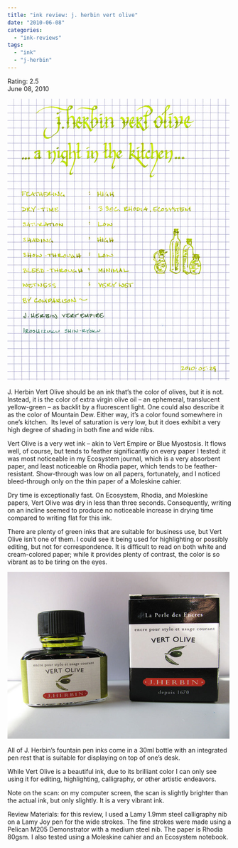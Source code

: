 ```yaml
---
title: "ink review: j. herbin vert olive"
date: "2010-06-08"
categories: 
  - "ink-reviews"
tags: 
  - "ink"
  - "j-herbin"
---
```


Rating: 2.5  
June 08, 2010

![](j-herbin-olive.jpg)

  
J. Herbin Vert Olive should be an ink that’s the color of olives, but it is not. Instead, it is the color of extra virgin olive oil – an ephemeral, translucent yellow-green – as backlit by a fluorescent light. One could also describe it as the color of Mountain Dew. Either way, it’s a color found somewhere in one’s kitchen.  Its level of saturation is very low, but it does exhibit a very high degree of shading in both fine and wide nibs.

Vert Olive is a very wet ink – akin to Vert Empire or Blue Myostosis. It flows well, of course, but tends to feather significantly on every paper I tested: it was most noticeable in my Ecosystem journal, which is a very absorbent paper, and least noticeable on Rhodia paper, which tends to be feather-resistant. Show-through was low on all papers, fortunately, and I noticed bleed-through only on the thin paper of a Moleskine cahier.

Dry time is exceptionally fast. On Ecosystem, Rhodia, and Moleskine papers, Vert Olive was dry in less than three seconds. Consequently, writing on an incline seemed to produce no noticeable increase in drying time compared to writing flat for this ink.

There are plenty of green inks that are suitable for business use, but Vert Olive isn’t one of them. I could see it being used for highlighting or possibly editing, but not for correspondence. It is difficult to read on both white and cream-colored paper; while it provides plenty of contrast, the color is so vibrant as to be tiring on the eyes.

![](j-herbin-olive-2.jpg)

  
All of J. Herbin’s fountain pen inks come in a 30ml bottle with an integrated pen rest that is suitable for displaying on top of one’s desk.

While Vert Olive is a beautiful ink, due to its brilliant color I can only see using it for editing, highlighting, calligraphy, or other artistic endeavors.

Note on the scan: on my computer screen, the scan is slightly brighter than the actual ink, but only slightly. It is a very vibrant ink.

Review Materials: for this review, I used a Lamy 1.9mm steel calligraphy nib on a Lamy Joy pen for the wide strokes. The fine strokes were made using a Pelican M205 Demonstrator with a medium steel nib. The paper is Rhodia 80gsm. I also tested using a Moleskine cahier and an Ecosystem notebook.
